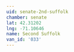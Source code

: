 ```yaml
---
uid: senate-2nd-suffolk
chamber: senate
lat: 42.31202
lng: -71.10646
name: Second Suffolk
van_id: '033'
---
```

